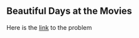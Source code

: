## Beautiful Days at the Movies

Here is the [link](https://www.hackerrank.com/challenges/beautiful-days-at-the-movies/problem) to the problem
